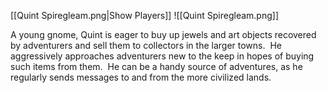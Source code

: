 [[Quint Spiregleam.png|Show Players]]
![[Quint Spiregleam.png]]

A young gnome, Quint is eager to buy up jewels and art objects recovered by adventurers and sell them to collectors in the larger towns.  He aggressively approaches adventurers new to the keep in hopes of buying such items from them.  He can be a handy source of adventures, as he regularly sends messages to and from the more civilized lands.